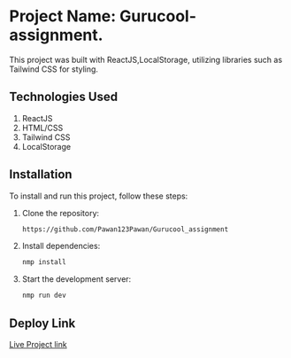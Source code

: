 # Project Name: Gurucool-assignment.

This project was built with ReactJS,LocalStorage, utilizing libraries such as Tailwind CSS for styling.

## Technologies Used

1. ReactJS
2. HTML/CSS
3. Tailwind CSS
4. LocalStorage

## Installation

To install and run this project, follow these steps:

1. Clone the repository:

   ```sh
   https://github.com/Pawan123Pawan/Gurucool_assignment
   ```

2. Install dependencies:
   ```sh
   nmp install
   ```
3. Start the development server:
   ```sh
   nmp run dev
   ```


## Deploy Link

[Live Project link]()
